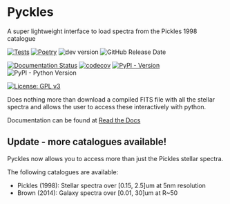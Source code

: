 # Pyckles
A super lightweight interface to load spectra from the Pickles 1998 catalogue

[![Tests](https://github.com/AstarVienna/Pyckles/actions/workflows/tests.yml/badge.svg)](https://github.com/AstarVienna/Pyckles/actions/workflows/tests.yml)
[![Poetry](https://img.shields.io/endpoint?url=https://python-poetry.org/badge/v0.json)](https://python-poetry.org/)
![dev version](https://img.shields.io/badge/dynamic/toml?url=https%3A%2F%2Fraw.githubusercontent.com%2FAstarVienna%2FPyckles%2Fmain%2Fpyproject.toml&query=%24.tool.poetry.version&label=dev%20version&color=teal)
![GitHub Release Date](https://img.shields.io/github/release-date/AstarVienna/Pyckles)

[![Documentation Status](https://readthedocs.org/projects/Pyckles/badge/?version=latest)](https://pyckles.readthedocs.io/)
[![codecov](https://codecov.io/gh/AstarVienna/Pyckles/graph/badge.svg)](https://codecov.io/gh/AstarVienna/Pyckles)
[![PyPI - Version](https://img.shields.io/pypi/v/pyckles)](https://pypi.org/project/pyckles/)
![PyPI - Python Version](https://img.shields.io/pypi/pyversions/pyckles)

[![License: GPL v3](https://img.shields.io/badge/License-GPLv3-blue.svg)](https://www.gnu.org/licenses/gpl-3.0)

Does nothing more than download a compiled FITS file with all the stellar spectra and allows the user to access these interactively with python.

Documentation can be found at [Read the Docs](https://pyckles.readthedocs.io/)

## Update - more catalogues available!
Pyckles now allows you to access more than just the Pickles stellar spectra.

The following catalogues are available:
* Pickles (1998): Stellar spectra over [0.15, 2.5]um at 5nm resolution
* Brown (2014): Galaxy spectra over [0.01, 30]um at R~50
